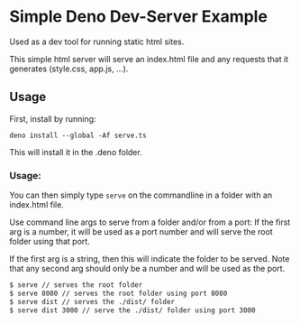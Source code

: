 
# Simple Deno Dev-Server Example

Used as a dev tool for running static html sites.     

This simple html server will serve an index.html file and any requests that it generates (style.css, app.js, ...).

## Usage
First, install by running:
```
deno install --global -Af serve.ts
```
This will install it in the .deno folder.
### Usage:
You can then simply type `serve` on the commandline in a folder with an index.html file.

Use command line args to serve from a folder and/or from a port:
If the first arg is a number, it will be used as a port number and will serve the root folder using that port.

If the first arg is a string, then this will indicate the folder to be served.
Note that any second arg should only be a number and will be used as the port.

```bash
$ serve // serves the root folder 
$ serve 8080 // serves the root folder using port 8080 
$ serve dist // serves the ./dist/ folder
$ serve dist 3000 // serve the ./dist/ folder using port 3000 
```